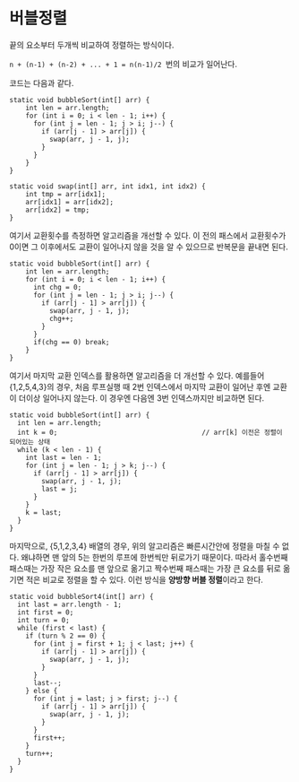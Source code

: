 # 버블정렬

끝의 요소부터 두개씩 비교하여 정렬하는 방식이다. 

```n + (n-1) + (n-2) + ... + 1 = n(n-1)/2 ```번의 비교가 일어난다.

코드는 다음과 같다.

```
static void bubbleSort(int[] arr) {
    int len = arr.length;
    for (int i = 0; i < len - 1; i++) {
      for (int j = len - 1; j > i; j--) {
        if (arr[j - 1] > arr[j]) {
          swap(arr, j - 1, j);
        }
      }
    }
}

static void swap(int[] arr, int idx1, int idx2) {
    int tmp = arr[idx1];
    arr[idx1] = arr[idx2];
    arr[idx2] = tmp;
}
```



여기서 교환횟수를 측정하면 알고리즘을 개선할 수 있다. 이 전의 패스에서 교환횟수가 0이면 그 이후에서도 교환이 일어나지 않을 것을 알 수 있으므로 반복문을 끝내면 된다.

```
static void bubbleSort(int[] arr) {
    int len = arr.length;
    for (int i = 0; i < len - 1; i++) {
      int chg = 0;
      for (int j = len - 1; j > i; j--) {
        if (arr[j - 1] > arr[j]) {
          swap(arr, j - 1, j);
          chg++;
        }
      }
      if(chg == 0) break;
    }
}
```



여기서 마지막 교환 인덱스를 활용하면 알고리즘을 더 개선할 수 있다. 예를들어 {1,2,5,4,3}의 경우, 처음 루프실행 때 2번 인덱스에서 마지막 교환이 일어난 후엔 교환이 더이상 일어나지 않는다. 이 경우엔  다음엔 3번 인덱스까지만 비교하면 된다.

```
static void bubbleSort(int[] arr) {
  int len = arr.length;
  int k = 0;									// arr[k] 이전은 정렬이 되어있는 상태
  while (k < len - 1) {
    int last = len - 1;
    for (int j = len - 1; j > k; j--) {
      if (arr[j - 1] > arr[j]) {
        swap(arr, j - 1, j);
        last = j;
      }
    }
    k = last;
  }
}
```



마지막으로, {5,1,2,3,4} 배열의 경우, 위의 알고리즘은 빠른시간안에 정렬을 마칠 수 없다. 왜냐하면 맨 앞의 5는 한번의 루프에 한번씩만 뒤로가기 때문이다. 따라서 홀수번째 패스때는 가장 작은 요소를 맨 앞으로 옮기고 짝수번째 패스때는 가장 큰 요소를 뒤로 옮기면 적은 비교로 정렬을 할 수 있다. 이런 방식을 **양방향 버블 정렬**이라고 한다.

```
static void bubbleSort4(int[] arr) {
  int last = arr.length - 1;
  int first = 0;
  int turn = 0;
  while (first < last) {
    if (turn % 2 == 0) {
      for (int j = first + 1; j < last; j++) {
        if (arr[j - 1] > arr[j]) {
          swap(arr, j - 1, j);
        }
      }
      last--;
    } else {
      for (int j = last; j > first; j--) {
        if (arr[j - 1] > arr[j]) {
          swap(arr, j - 1, j);
        }
      }
      first++;
    }
    turn++;
  }
}
```

